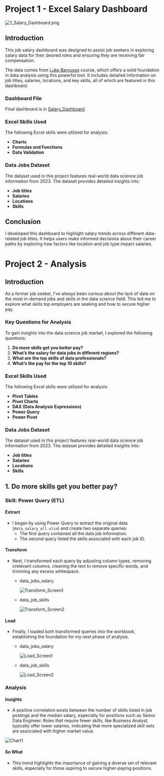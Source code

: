 # Project 1 - Excel Salary Dashboard

![1_Salary_Dashboard.png](/0_Resources/Datasets/Images/1_Salary_Dashboard_Final_Dashboard.gif)

## Introduction

This job salary dashboard was designed to assist job seekers in exploring salary data for their desired roles and ensuring they are receiving fair compensation.

The data comes from [Luke Barousse](https://www.lukebarousse.com/) course, which offers a solid foundation in data analysis using this powerful tool. It includes detailed information on job titles, salaries, locations, and key skills, all of which are featured in this dashboard.

### Dashboard File
Final dashboard is in [Salary_Dashboard](Project_1-Dashboard/Salary_Dashboard.xlsx).

### Excel Skills Used

The following Excel skills were utilized for analysis:

- **Charts**
- **Formulas and Functions**
- **Data Validation**

### Data Jobs Dataset

The dataset used in this project features real-world data science job information from 2023. The dataset provides detailed insights into:

- **Job titles**
- **Salaries**
- **Locations**
- **Skills**

## Conclusion

I developed this dashboard to highlight salary trends across different data-related job titles. It helps users make informed decisions about their career paths by exploring how factors like location and job type impact salaries.

# Project 2 - Analysis

## Introduction

As a former job seeker, I’ve always been curious about the lack of data on the most in-demand jobs and skills in the data science field. This led me to explore what skills top employers are seeking and how to secure higher pay.

### Key Questions for Analysis

To gain insights into the data science job market, I explored the following questions:

1. **Do more skills get you better pay?**
2. **What’s the salary for data jobs in different regions?**
3. **What are the top skills of data professionals?**
4. **What’s the pay for the top 10 skills?**

### Excel Skills Used

The following Excel skills were utilized for analysis:

- **Pivot Tables**
- **Pivot Charts**
- **DAX (Data Analysis Expressions)**
- **Power Query**
- **Power Pivot**

### Data Jobs Dataset

The dataset used in this project features real-world data science job information from 2023. The dataset provides detailed insights into:

- **Job titles**
- **Salaries**
- **Locations**
- **Skills**

## 1. Do more skills get you better pay?

### Skill: Power Query (ETL)

#### Extract

- I began by using Power Query to extract the original data (`data_salary_all.xlsx`) and create two separate queries:
    - The first query contained all the data job information.
    - The second query listed the skills associated with each job ID.

#### Transform

- Next, I transformed each query by adjusting column types, removing irrelevant columns, cleaning the text to remove specific words, and trimming any excess whitespace.
    - data_jobs_salary

        ![Transform_Screen1](0_Resources/Datasets/Images/Transform_Screen1.png)

    - data_job_skills

        ![Transform_Screen2](0_Resources/Datasets/Images/Transform_Screen2.png)

#### Load

- Finally, I loaded both transformed queries into the workbook, establishing the foundation for my next phase of analysis.
    - data_jobs_salary

        ![Load_Screen1](0_Resources/Datasets/Images/Load_Screen1.png)

    - data_job_skills

        ![Load_Screen2](0_Resources/Datasets/Images/Load_Screen2.png)

### Analysis

#### Insights

- A positive correlation exists between the number of skills listed in job postings and the median salary, especially for positions such as Senior Data Engineer. Roles that require fewer skills, like Business Analyst, typically offer lower salaries, indicating that more specialized skill sets are associated with higher market value.

![Chart1](0_Resources/Datasets/Images/Chart1.png)

#### So What

- This trend highlights the importance of gaining a diverse set of relevant skills, especially for those aspiring to secure higher-paying positions.